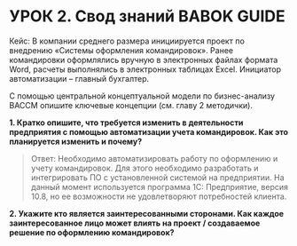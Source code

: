 # УРОК 2. Свод знаний BABOK GUIDE
Кейс: В компании среднего размера инициируется проект по внедрению «Системы оформления командировок». Ранее командировки оформлялись вручную в электронных файлах формата Word, расчеты выполнялись в электронных таблицах Excel. Инициатор автоматизации – главный бухгалтер. 

С помощью центральной концептуальной модели по бизнес-анализу BACCM опишите ключевые концепции (см. главу 2 методички). 

**1. Кратко опишите, что требуется изменить в деятельности предприятия с помощью автоматизации учета командировок. Как это планируется изменить и почему?**

 >Ответ: Необходимо автоматизировать работу по оформлению и учету командировок. Для этого необходимо разработать и интегрировать ПО с установленной системой на предприятии. На данный момент используется программа 1С: Предприятие, версия 10.8, но ее возможности не удовлетворяют потребностей клиента.

**2. Укажите кто является заинтересованными сторонами. Как каждое заинтересованное лицо может влиять на проект / создаваемое решение по оформлению командировок?**
